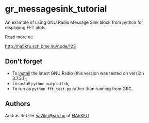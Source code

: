 gr_messagesink_tutorial
=======================

An example of using GNU Radio Message Sink block from python for displaying FFT plots.

Read more at:

http://ha5kfu.sch.bme.hu/node/123

Don't forget
------------
* To [install](http://gnuradio.org/redmine/projects/gnuradio/wiki/InstallingGRFromSource) the latest GNU Radio (this version was tested on version 3.7.2.1),
* To install `python-matplotlib`,
* To run as `python fft_test.py` rather than running from GRC.

Authors
-------

András Retzler <ha7ilm@sdr.hu> of [HA5KFU](http://ha5kfu.sch.bme.hu)

